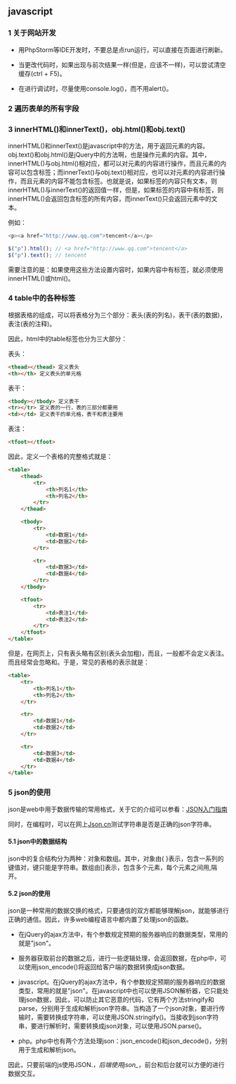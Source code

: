 ## javascript

### 1 关于网站开发

* 用PhpStorm等IDE开发时，不要总是点run运行，可以直接在页面进行刷新。

* 当更改代码时，如果出现与前次结果一样(但是，应该不一样)，可以尝试清空缓存(ctrl + F5)。

* 在进行调试时，尽量使用console.log()，而不用alert()。

### 2 遍历表单的所有字段

### 3 innerHTML()和innerText()，obj.html()和obj.text()

innerHTML()和innerText()是javascript中的方法，用于返回元素的内容。
obj.text()和obj.html()是jQuery中的方法啊，也是操作元素的内容。其中，innerHTML()与obj.html()相对应，都可以对元素的内容进行操作，而且元素的内容可以包含标签；而innerText()与obj.text()相对应，也可以对元素的内容进行操作，而且元素的内容不能包含标签。也就是说，如果标签的内容只有文本，则innerHTML()与innerText()的返回值一样，但是，如果标签的内容中有标签，则innerHTML()会返回包含标签的所有内容，而innerText()只会返回元素中的文本。

例如：

``` javascript
<p><a href="http://www.qq.com">tencent</a></p>

$("p").html(); // <a href="http://www.qq.com">tencent</a>
$("p").text(); // tencent
```

需要注意的是：如果使用这些方法设置内容时，如果内容中有标签，就必须使用innerHTML()或html()。

### 4 table中的各种标签

根据表格的组成，可以将表格分为三个部分：表头(表的列名)，表干(表的数据)，表注(表的注释)。

因此，html中的table标签也分为三大部分：

表头：

``` html
<thead></thead> 定义表头
<th></th> 定义表头的单元格
```

表干：

``` html
<tbody></tbody> 定义表干
<tr></tr> 定义表的一行，表的三部分都要用
<td></td> 定义表干的单元格，表干和表注要用
```

表注：

``` html
<tfoot></tfoot>
```

因此，定义一个表格的完整格式就是：

``` html
<table>
	<thead>
		<tr>
			<th>列名1</th>
			<th>列名2</th>
		</tr>
	</thead>

	<tbody>
		<tr>
			<td>数据1</td>
			<td>数据2</td>
		</tr>

		<tr>
			<td>数据3</td>
			<td>数据4</td>
		</tr>
	</tbody>

	<tfoot>
		<tr>
			<td>表注1</td>
			<td>表注2</td>
		</tr>
	</tfoot>
</table>
```

但是，在网页上，只有表头略有区别(表头会加粗)，而且，一般都不会定义表注。而且经常会忽略<thead>和<tbody>。于是，常见的表格的表示就是：

``` html
<table>
	<tr>
		<th>列名1</th>
		<th>列名2</th>
	</tr>

	<tr>
		<td>数据1</td>
		<td>数据2</td>
	</tr>

	<tr>
		<td>数据3</td>
		<td>数据4</td>
	</tr>
</table>
```

### 5 json的使用

json是web中用于数据传输的常用格式，关于它的介绍可以参看：[JSON入门指南](http://www.ibm.com/developerworks/cn/web/wa-lo-json/#ibm-pcon)

同时，在编程时，可以在网上[Json.cn](http://json.cn/)测试字符串是否是正确的json字符串。

#### 5.1 json中的数据结构

json中的复合结构分为两种：对象和数组。其中，对象由{ }表示，包含一系列的键值对，键只能是字符串。数组由[]表示，包含多个元素，每个元素之间用,隔开。

#### 5.2 json的使用

json是一种常用的数据交换的格式，只要通信的双方都能够理解json，就能够进行正确的通信。因此，许多web编程语言中都内置了处理json的函数。

* 在jQuery的ajax方法中，有个参数规定预期的服务器响应的数据类型，常用的就是"json"。
* 服务器获取前台的数据之后，进行一些逻辑处理，会返回数据，在php中，可以使用json_encode()将返回给客户端的数据转换成json数据。

* javascript。在jQuery的ajax方法中，有个参数规定预期的服务器响应的数据类型，常用的就是"json"。在javascript中也可以使用JSON解析器，它只能处理json数据，因此，可以防止其它恶意的代码，它有两个方法stringify和parse，分别用于生成和解析json字符串。当构造了一个json对象，要进行传输时，需要转换成字符串，可以使用JSON.stringify()。当接收到json字符串，要进行解析时，需要转换成json对象，可以使用JSON.parse()。
* php。php中也有两个方法处理json：json_encode()和json_decode()，分别用于生成和解析json。

因此，只要前端的js使用JSON.*，后端使用json_*，前台和后台就可以方便的进行数据交互。